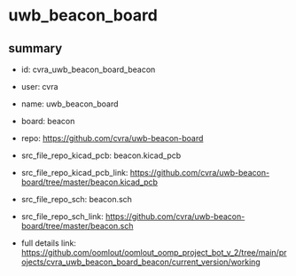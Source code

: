 # uwb_beacon_board
 
## summary 
* id: cvra_uwb_beacon_board_beacon
* user: cvra
* name: uwb_beacon_board
* board: beacon
* repo: https://github.com/cvra/uwb-beacon-board
* src_file_repo_kicad_pcb: beacon.kicad_pcb
* src_file_repo_kicad_pcb_link: https://github.com/cvra/uwb-beacon-board/tree/master/beacon.kicad_pcb


* src_file_repo_sch: beacon.sch
* src_file_repo_sch_link: https://github.com/cvra/uwb-beacon-board/tree/master/beacon.sch
* full details link: https://github.com/oomlout/oomlout_oomp_project_bot_v_2/tree/main/projects/cvra_uwb_beacon_board_beacon/current_version/working  







